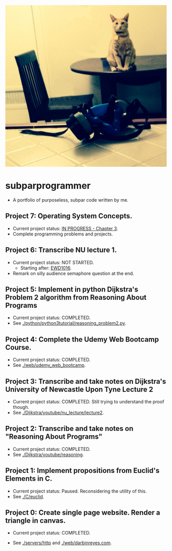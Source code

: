 ![](main.png)

# subparprogrammer
* A portfolio of purposeless, subpar code written by me.

## Project 7: Operating System Concepts.
* Current project status: [IN PROGRESS - Chapter 3](https://github.com/darbinreyes/subparprogrammer/tree/master/textbooks/os_concepts_galvin). 
* Complete programming problems and projects.


## Project 6: Transcribe NU lecture 1.
* Current project status: NOT STARTED. 
  * Starting after: [EWD1016](https://www.cs.utexas.edu/users/EWD/transcriptions/EWD10xx/EWD1016.html).
* Remark on silly audience semaphore question at the end.


## Project 5: Implement in python Dijkstra's Problem 2 algorithm from Reasoning About Programs 
* Current project status: COMPLETED.
* See [./python/python3tutorial/reasoning_problem2.py](https://github.com/darbinreyes/subparprogrammer/tree/master/python_projects/ewd_reasoning_problem2).


## Project 4: Complete the Udemy Web Bootcamp Course.

* Current project status: COMPLETED.
* See [./web/udemy_web_bootcamp](https://github.com/darbinreyes/subparprogrammer/tree/master/web_projects/udemy_web_bootcamp).


## Project 3: Transcribe and take notes on Dijkstra's University of Newcastle Upon Tyne Lecture 2

* Current project status: COMPLETED. Still trying to understand the proof though.
* See [./Dijkstra/youtube/nu_lecture/lecture2](https://github.com/darbinreyes/subparprogrammer/blob/master/dijkstra/youtube/nu_lecture/lecture2/nu_lecture2.md).


## Project 2: Transcribe and take notes on "Reasoning About Programs"

* Current project status: COMPLETED.
* See [./Dijkstra/youtube/reasoning](https://github.com/darbinreyes/subparprogrammer/tree/master/dijkstra/youtube/reasoning).


## Project 1: Implement propositions from Euclid's Elements in C.

* Current project status: Paused. Reconsidering the utility of this.
* See [./C/euclid](https://github.com/darbinreyes/subparprogrammer/tree/master/c_projects/euclid).


## Project 0: Create single page website. Render a triangle in canvas.

* Current project status: COMPLETED.

* See [./servers/http](https://github.com/darbinreyes/subparprogrammer/tree/master/servers/http) and [./web/darbinreyes.com](https://github.com/darbinreyes/subparprogrammer/tree/master/web_projects/darbinreyes.com).
  
  




